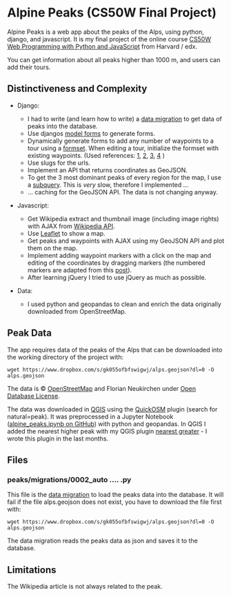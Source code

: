 # Alpine Peaks (CS50W Final Project)

Alpine Peaks is a web app about the peaks of the Alps, using python, django, and javascript. It is my final project of the online course [CS50W Web Programming with Python and JavaScript](https://www.edx.org/course/cs50s-web-programming-with-python-and-javascript) from Harvard / edx.

You can get information about all peaks higher than 1000 m, and users can add their tours.

## Distinctiveness and Complexity
- Django:
    - I had to write (and learn how to write) a [data migration](https://docs.djangoproject.com/en/4.1/howto/writing-migrations/) to get data of peaks into the database.
    - Use djangos [model forms](https://docs.djangoproject.com/en/4.1/topics/forms/modelforms/) to generate forms. 
    - Dynamically generate forms to add any number of waypoints to a tour using a [formset](https://docs.djangoproject.com/en/4.1/topics/forms/formsets/). When editing a tour, initialize the formset with existing waypoints. (Used references: [1](https://groups.google.com/g/django-users/c/Gk4H2ABEPyI), [2](https://stackoverflow.com/questions/61285171/initialize-a-formset), [3](https://stackoverflow.com/questions/1992152/django-initializing-a-formset-of-custom-forms-with-instances), [4](https://simpleit.rocks/python/django/dynamic-add-form-with-add-button-in-django-modelformset-template/) )
    - Use slugs for the urls.
    - Implement an API that returns coordinates as GeoJSON.
    - To get the 3 most dominant peaks of every region for the map, I use a [subquery](https://stackoverflow.com/questions/60478733/django-selecting-top-n-records-per-group-using-orm). This is *very* slow, therefore I implemented ...
    - ... caching for the GeoJSON API. The data is not changing anyway.
- Javascript:  
    - Get Wikipedia extract and thumbnail image (including image rights) with AJAX from [Wikipedia API](https://www.mediawiki.org/wiki/API:Main_page).
    - Use [Leaflet](https://leafletjs.com/) to show a map. 
    - Get peaks and waypoints with AJAX using my GeoJSON API and plot them on the map.
    - Implement adding waypoint markers with a click on the map and editing of the coordinates by dragging markers (the numbered markers are adapted from this [post](https://stackoverflow.com/questions/1992152/django-initializing-a-formset-of-custom-forms-with-instances)).
    - After learning jQuery I tried to use jQuery as much as possible.

- Data:
    - I used python and geopandas to clean and enrich the data originally downloaded from OpenStreetMap.

## Peak Data
The app requires data of the peaks of the Alps that can be downloaded into the working directory of the project with:

```wget https://www.dropbox.com/s/gk055ofbfswigwj/alps.geojson?dl=0 -O alps.geojson```

The data is © [OpenStreetMap](https://www.openstreetmap.org/copyright/en) and Florian Neukirchen under [Open Database License](https://www.openstreetmap.org/copyright/en).

The data was downloaded in [QGIS](https://www.qgis.org/) using the [QuickOSM](https://plugins.qgis.org/plugins/QuickOSM/) plugin (search for natural=peak). It was preprocessed in a Jupyter Notebook ([alpine_peaks.ipynb on GitHub](https://github.com/florianneukirchen/jupyter-notebooks/blob/main/alpine_peaks.ipynb)) with python and geopandas. In QGIS I added the nearest higher peak with my QGIS plugin [nearest greater](https://github.com/florianneukirchen/qgis_nearest_greater) - I wrote this plugin in the last months.


## Files



### peaks/migrations/0002_auto .... .py
This file is the [data migration](https://docs.djangoproject.com/en/4.1/howto/writing-migrations/) to load the peaks data into the database. It will fail if the file alps.geojson does not exist, you have to download the file first with:

```wget https://www.dropbox.com/s/gk055ofbfswigwj/alps.geojson?dl=0 -O alps.geojson```

The data migration reads the peaks data as json and saves it to the database. 

## Limitations
The Wikipedia article is not always related to the peak.